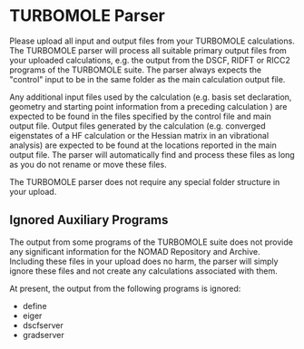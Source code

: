 # TURBOMOLE Parser

Please upload all input and output files from your TURBOMOLE calculations.
The TURBOMOLE parser will process all suitable primary output files from your uploaded calculations,
e.g. the output from the DSCF, RIDFT or RICC2 programs of the TURBOMOLE suite.
The parser always expects the "control" input to be in the same folder as the main calculation 
output file.

Any additional input files used by the calculation (e.g. basis set declaration, geometry and 
starting point information from a preceding calculation ) are expected to be found in the files 
specified by the control file and main output file.
Output files generated by the calculation (e.g. converged eigenstates of a HF calculation or the 
Hessian matrix in an vibrational analysis) are expected to be found at the locations reported in 
the main output file. 
The parser will automatically find and process these files as long as you  do not rename or move 
these files.

The TURBOMOLE parser does not require any special folder structure in your upload.

## Ignored Auxiliary Programs

The output from some programs of the TURBOMOLE suite does not provide any significant information 
for the NOMAD Repository and Archive.
Including these files in your upload does no harm, the parser will simply ignore these files and
not create any calculations associated with them.

At present, the output from the following programs is ignored:   

- define
- eiger
- dscfserver
- gradserver
